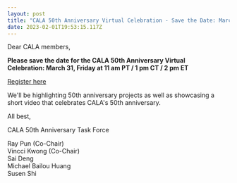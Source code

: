 ```yaml
---
layout: post
title: "CALA 50th Anniversary Virtual Celebration - Save the Date: March 31, Friday"
date: 2023-02-01T19:53:15.117Z
---
```

Dear CALA members,

**Please save the date for the CALA 50th Anniversary Virtual Celebration: March 31, Friday at 11 am PT / 1 pm CT / 2 pm ET** 

[Register here](https://us02web.zoom.us/meeting/register/tZcrduGopzgqEtGomxnt9mRb95akxo4PRHnK)

We'll be highlighting 50th anniversary projects as well as showcasing a short video that celebrates CALA's 50th anniversary.

All best,

CALA 50th Anniversary Task Force

Ray Pun (Co-Chair)\
Vincci Kwong (Co-Chair)\
Sai Deng\
Michael Bailou Huang\
Susen Shi